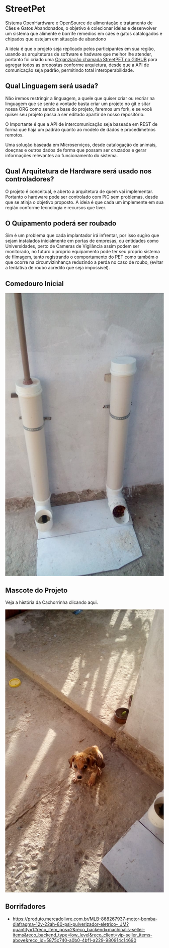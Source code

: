 # StreetPet

Sistema OpenHardware e OpenSource de alimentação e tratamento de Cães e Gatos Abandonados, o objetivo é colecionar ideias e desenvolver um sistema que alimente e borrife remedios em cães e gatos catalogados e chipados que estejam em situação de abandono

A ideia é que o projeto seja replicado pelos participantes em sua região, usando as arquiteturas de software e hadware que melhor lhe atender, portanto foi criado uma [Organziação chamada StreetPET no GitHUB](http://bit.ly/streetpet_org) para agregar todos as propostas conforme arquietura, desde que a API de comunicação seja padrão, permitindo total interoperabilidade.

## Qual Linguagem será usada?

Não iremos restringir a linguagem, a quele que quiser criar ou recriar na linguagem que se sente a vontade basta criar um projeto no git e sitar nossa ORG como sendo a base do projeto, faremos um fork, e se você quiser seu projeto passa a ser editado apartir de nosso repositório.

O Importante é que a API de intercomunicação seja baseada em REST de forma que haja um padrão quanto ao modelo de dados e procedimetnos remotos. 

Uma solução baseada em Microserviços, desde catalogação de animais, doeçnas e outros dados de forma que possam ser cruzados e gerar informações relevantes ao funcionamento do sistema.

## Qual Arquitetura de Hardware será usado nos controladores?

O projeto é conceitual, e aberto a arquitetura de quem vai implementar. Portanto o hardware pode ser controlado com PIC sem problemas, desde que se atinja o objetivo proposto. A ideia é que cada um implemente em sua região conforme tecnologia e recursos que tiver.

## O Quipamento poderá ser roubado

Sim é um problema que cada implantador irá infrentar, por isso sugiro que sejam instalados inicialmente em portas de empresas, ou entidades como Universidades, perto de Cameras de Vigilância assim podem ser monitorado, no futuro o proprio equipamento pode ter seu proprio sistema de filmagem, tanto registrando o comportamento do PET como também o que ocorre na circunvizinhança reduzindo a perda no caso de roubo, (evitar a tentativa de roubo acredito que seja impossível).

## Comedouro Inicial

![Comedouro e Bebedouro Inicial de Referência](bebedouro_comedouro.jpg)

## Mascote do Projeto
Veja a história da Cachorrinha clicando aqui.

![Mascote](./streetpet.jpg)

## Borrifadores

* https://produto.mercadolivre.com.br/MLB-868267937-motor-bomba-diafragma-12v-22ah-80-psi-pulverizador-eletrico-_JM?quantity=1#reco_item_pos=2&reco_backend=machinalis-seller-items&reco_backend_type=low_level&reco_client=vip-seller_items-above&reco_id=5875c740-a0b0-4bf1-a229-980914c14690
